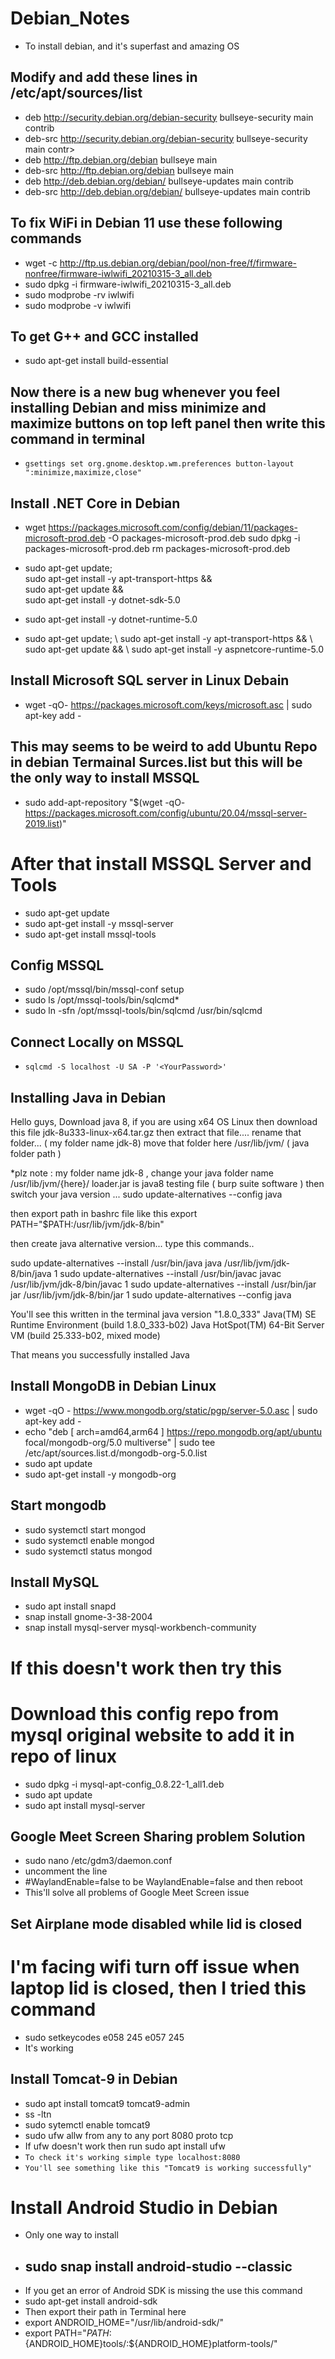 # Debian_Notes
- To install debian, and it's superfast and amazing OS
## Modify and add these lines in /etc/apt/sources/list
- deb http://security.debian.org/debian-security bullseye-security main contrib
- deb-src http://security.debian.org/debian-security bullseye-security main contr>
- deb http://ftp.debian.org/debian bullseye main
- deb-src http://ftp.debian.org/debian bullseye main
- deb http://deb.debian.org/debian/ bullseye-updates main contrib
- deb-src http://deb.debian.org/debian/ bullseye-updates main contrib
## To fix WiFi in Debian 11 use these following commands
- wget -c http://ftp.us.debian.org/debian/pool/non-free/f/firmware-nonfree/firmware-iwlwifi_20210315-3_all.deb
- sudo dpkg -i firmware-iwlwifi_20210315-3_all.deb
- sudo modprobe -rv iwlwifi
- sudo modprobe -v iwlwifi
## To get G++ and GCC installed 
- sudo apt-get install build-essential

## Now there is a new bug whenever you feel installing Debian and miss minimize and maximize buttons on top left panel then write this command in terminal
- `gsettings set org.gnome.desktop.wm.preferences button-layout ":minimize,maximize,close"`

## Install .NET Core in Debian
- wget https://packages.microsoft.com/config/debian/11/packages-microsoft-prod.deb -O packages-microsoft-prod.deb
sudo dpkg -i packages-microsoft-prod.deb
rm packages-microsoft-prod.deb

- sudo apt-get update; \
  sudo apt-get install -y apt-transport-https && \
  sudo apt-get update && \
  sudo apt-get install -y dotnet-sdk-5.0
- sudo apt-get install -y dotnet-runtime-5.0

- sudo apt-get update; \ sudo apt-get install -y apt-transport-https && \ sudo apt-get update && \ sudo apt-get install -y aspnetcore-runtime-5.0

## Install Microsoft SQL server in Linux Debain
- wget -qO- https://packages.microsoft.com/keys/microsoft.asc | sudo apt-key add -
## This may seems to be weird to add Ubuntu Repo in debian Termainal Surces.list but this will be the only way to install MSSQL 
- sudo add-apt-repository "$(wget -qO- https://packages.microsoft.com/config/ubuntu/20.04/mssql-server-2019.list)"
# After that install MSSQL Server and Tools
- sudo apt-get update
- sudo apt-get install -y mssql-server
- sudo apt-get install mssql-tools
## Config MSSQL
- sudo /opt/mssql/bin/mssql-conf setup
- sudo ls /opt/mssql-tools/bin/sqlcmd*
- sudo ln -sfn /opt/mssql-tools/bin/sqlcmd /usr/bin/sqlcmd

## Connect Locally on MSSQL
- `sqlcmd -S localhost -U SA -P '<YourPassword>'`

## Installing Java in Debian 

Hello guys,  Download java 8, if you are using x64 OS Linux then download this file jdk-8u333-linux-x64.tar.gz 
then extract that file.... 
rename that folder... ( my folder name jdk-8)
move that folder here  /usr/lib/jvm/      ( java folder path )

*plz note :  my folder name jdk-8 , change your java folder name  /usr/lib/jvm/{here}/
loader.jar  is java8 testing file ( burp suite software )
then  switch your java version ... 
sudo update-alternatives --config java

then export path in bashrc file like this
export PATH="$PATH:/usr/lib/jvm/jdk-8/bin"

then create  java alternative version... type this commands..

sudo update-alternatives --install /usr/bin/java java /usr/lib/jvm/jdk-8/bin/java 1
sudo update-alternatives --install /usr/bin/javac javac /usr/lib/jvm/jdk-8/bin/javac 1
sudo update-alternatives --install /usr/bin/jar jar /usr/lib/jvm/jdk-8/bin/jar 1
sudo update-alternatives --config java

You'll see this written in the terminal
java version "1.8.0_333"
Java(TM) SE Runtime Environment (build 1.8.0_333-b02)
Java HotSpot(TM) 64-Bit Server VM (build 25.333-b02, mixed mode)

That means you successfully installed Java

## Install MongoDB in Debian Linux

- wget -qO - https://www.mongodb.org/static/pgp/server-5.0.asc | sudo apt-key add -
- echo "deb [ arch=amd64,arm64 ] https://repo.mongodb.org/apt/ubuntu focal/mongodb-org/5.0 multiverse" | sudo tee /etc/apt/sources.list.d/mongodb-org-5.0.list
- sudo apt update
- sudo apt-get install -y mongodb-org
## Start mongodb
- sudo systemctl start mongod
- sudo systemctl enable mongod
- sudo systemctl status mongod

## Install MySQL
- sudo apt install snapd
- snap install gnome-3-38-2004
- snap install mysql-server mysql-workbench-community

# If this doesn't work then try this
# Download this config repo from mysql original website to add it in repo of linux
- sudo dpkg -i mysql-apt-config_0.8.22-1_all1.deb
- sudo apt update
- sudo apt install mysql-server

## Google Meet Screen Sharing problem Solution
- sudo nano /etc/gdm3/daemon.conf
- uncomment the line
- #WaylandEnable=false to be WaylandEnable=false and then reboot
- This'll solve all problems of Google Meet Screen issue

## Set Airplane mode disabled while lid is closed
# I'm facing wifi turn off issue when laptop lid is closed, then I tried this command
- sudo setkeycodes e058 245 e057 245
- It's working

## Install Tomcat-9 in Debian
- sudo apt install tomcat9 tomcat9-admin
- ss -ltn
- sudo sytemctl enable tomcat9
- sudo ufw allw from any to any port 8080 proto tcp
- If ufw doesn't work then run sudo apt install ufw
- `To check it's working simple type localhost:8080`
- `You'll see something like this "Tomcat9 is working successfully"`

# Install Android Studio in Debian
- Only one way to install
- ## sudo snap install android-studio --classic
- If you get an error of Android SDK is missing the use this command
- sudo apt-get install android-sdk
- Then export their path in Terminal here
- export ANDROID_HOME="/usr/lib/android-sdk/"
- export PATH="${PATH}:${ANDROID_HOME}tools/:${ANDROID_HOME}platform-tools/"